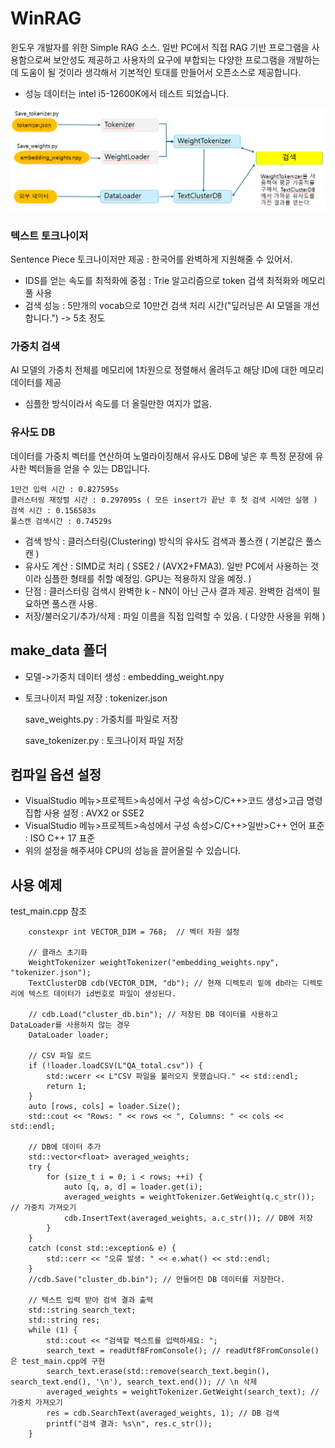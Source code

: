 # WinRAG
 윈도우 개발자를 위한 Simple RAG 소스. 일반 PC에서 직접 RAG 기반 프로그램을 사용함으로써 보안성도 제공하고 사용자의 요구에 부합되는 다양한 프로그램을 개발하는데 도움이 될 것이라 생각해서 기본적인 토대를 만들어서 오픈소스로 제공합니다.

* 성능 데이터는 intel i5-12600K에서 테스트 되었습니다.

![](WinRAG_구조.PNG?raw=true)

### 텍스트 토크나이저
Sentence Piece 토크나이저만 제공 : 한국어를 완벽하게 지원해줄 수 있어서. 
- IDS를 얻는 속도를 최적화에 중점 : Trie 알고리즘으로 token 검색 최적화와 메모리풀 사용
- 검색 성능 : 5만개의 vocab으로 10만건 검색 처리 시간("딮러닝은 AI 모델을 개선합니다.") -> 5초 정도

### 가중치 검색
AI 모델의 가중치 전체를 메모리에 1차원으로 정렬해서 올려두고 해당 ID에 대한 메모리 데이터를 제공
- 심플한 방식이라서 속도를 더 올릴만한 여지가 없음.

### 유사도 DB
데이터를 가중치 벡터를 연산하여 노멀라이징해서 유사도 DB에 넣은 후 특정 문장에 유사한 벡터들을 얻을 수 있는 DB입니다. 
```
1만건 입력 시간 : 0.827595s
클러스터링 재정렬 시간 : 0.297095s ( 모든 insert가 끝난 후 첫 검색 시에만 실행 )
검색 시간 : 0.156583s
풀스캔 검색시간 : 0.74529s
```

- 검색 방식 : 클러스터링(Clustering) 방식의 유사도 검색과 풀스캔 ( 기본값은 풀스캔 )
- 유사도 계산 : SIMD로 처리 ( SSE2 / (AVX2+FMA3). 일반 PC에서 사용하는 것이라 심플한 형태를 취할 예정임. GPU는 적용하지 않을 예정. )
- 단점 : 클러스터링 검색시 완벽한 k - NN이 아닌 근사 결과 제공. 완벽한 검색이 필요하면 풀스캔 사용.
- 저장/불러오기/추가/삭제 : 파일 이름을 직접 입력할 수 있음. ( 다양한 사용을 위해 )

## make_data 폴더
 - 모델->가중치 데이터 생성 : embedding_weight.npy
 - 토크나이저 파일 저장 : tokenizer.json
   
   save_weights.py : 가중치를 파일로 저장

   save_tokenizer.py : 토크나이저 파일 저장

## 컴파일 옵션 설정
- VisualStudio 메뉴>프로젝트>속성에서 구성 속성>C/C++>코드 생성>고급 명령 집합 사용 설정 : AVX2 or SSE2
- VisualStudio 메뉴>프로젝트>속성에서 구성 속성>C/C++>일반>C++ 언어 표준 : ISO C++ 17 표준
- 위의 설정을 해주셔야 CPU의 성능을 끌어올릴 수 있습니다. 

## 사용 예제
test_main.cpp 참조
```
    constexpr int VECTOR_DIM = 768;  // 벡터 차원 설정

    // 클래스 초기화
    WeightTokenizer weightTokenizer("embedding_weights.npy", "tokenizer.json");
    TextClusterDB cdb(VECTOR_DIM, "db"); // 현재 디렉토리 밑에 db라는 디렉토리에 텍스트 데이터가 id번호로 파일이 생성된다.

    // cdb.Load("cluster_db.bin"); // 저장된 DB 데이터를 사용하고 DataLoader를 사용하지 않는 경우
    DataLoader loader;

    // CSV 파일 로드
    if (!loader.loadCSV(L"QA_total.csv")) {
        std::wcerr << L"CSV 파일을 불러오지 못했습니다." << std::endl;
        return 1;
    }
    auto [rows, cols] = loader.Size();
    std::cout << "Rows: " << rows << ", Columns: " << cols << std::endl;

    // DB에 데이터 추가
    std::vector<float> averaged_weights;
    try {
        for (size_t i = 0; i < rows; ++i) {
            auto [q, a, d] = loader.get(i);
            averaged_weights = weightTokenizer.GetWeight(q.c_str()); // 가중치 가져오기
            cdb.InsertText(averaged_weights, a.c_str()); // DB에 저장
        }
    }
    catch (const std::exception& e) {
        std::cerr << "오류 발생: " << e.what() << std::endl;
    }
    //cdb.Save("cluster_db.bin"); // 만들어진 DB 데이터를 저장한다.

    // 텍스트 입력 받아 검색 결과 출력
    std::string search_text;
    std::string res;
    while (1) {
        std::cout << "검색할 텍스트를 입력하세요: ";
        search_text = readUtf8FromConsole(); // readUtf8FromConsole()은 test_main.cpp에 구현
        search_text.erase(std::remove(search_text.begin(), search_text.end(), '\n'), search_text.end()); // \n 삭제
        averaged_weights = weightTokenizer.GetWeight(search_text); // 가중치 가져오기
        res = cdb.SearchText(averaged_weights, 1); // DB 검색
        printf("검색 결과: %s\n", res.c_str());
    }
```

